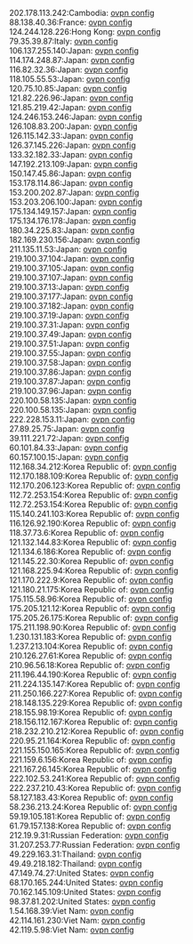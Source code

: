 202.178.113.242:Cambodia: [ovpn config](vpn/202_178_113_242.ovpn)  
88.138.40.36:France: [ovpn config](vpn/88_138_40_36.ovpn)  
124.244.128.226:Hong Kong: [ovpn config](vpn/124_244_128_226.ovpn)  
79.35.39.87:Italy: [ovpn config](vpn/79_35_39_87.ovpn)  
106.137.255.140:Japan: [ovpn config](vpn/106_137_255_140.ovpn)  
114.174.248.87:Japan: [ovpn config](vpn/114_174_248_87.ovpn)  
116.82.32.36:Japan: [ovpn config](vpn/116_82_32_36.ovpn)  
118.105.55.53:Japan: [ovpn config](vpn/118_105_55_53.ovpn)  
120.75.10.85:Japan: [ovpn config](vpn/120_75_10_85.ovpn)  
121.82.226.96:Japan: [ovpn config](vpn/121_82_226_96.ovpn)  
121.85.219.42:Japan: [ovpn config](vpn/121_85_219_42.ovpn)  
124.246.153.246:Japan: [ovpn config](vpn/124_246_153_246.ovpn)  
126.108.83.200:Japan: [ovpn config](vpn/126_108_83_200.ovpn)  
126.115.142.33:Japan: [ovpn config](vpn/126_115_142_33.ovpn)  
126.37.145.226:Japan: [ovpn config](vpn/126_37_145_226.ovpn)  
133.32.182.33:Japan: [ovpn config](vpn/133_32_182_33.ovpn)  
147.192.213.109:Japan: [ovpn config](vpn/147_192_213_109.ovpn)  
150.147.45.86:Japan: [ovpn config](vpn/150_147_45_86.ovpn)  
153.178.114.86:Japan: [ovpn config](vpn/153_178_114_86.ovpn)  
153.200.202.87:Japan: [ovpn config](vpn/153_200_202_87.ovpn)  
153.203.206.100:Japan: [ovpn config](vpn/153_203_206_100.ovpn)  
175.134.149.157:Japan: [ovpn config](vpn/175_134_149_157.ovpn)  
175.134.176.178:Japan: [ovpn config](vpn/175_134_176_178.ovpn)  
180.34.225.83:Japan: [ovpn config](vpn/180_34_225_83.ovpn)  
182.169.230.156:Japan: [ovpn config](vpn/182_169_230_156.ovpn)  
211.135.11.53:Japan: [ovpn config](vpn/211_135_11_53.ovpn)  
219.100.37.104:Japan: [ovpn config](vpn/219_100_37_104.ovpn)  
219.100.37.105:Japan: [ovpn config](vpn/219_100_37_105.ovpn)  
219.100.37.107:Japan: [ovpn config](vpn/219_100_37_107.ovpn)  
219.100.37.13:Japan: [ovpn config](vpn/219_100_37_13.ovpn)  
219.100.37.177:Japan: [ovpn config](vpn/219_100_37_177.ovpn)  
219.100.37.182:Japan: [ovpn config](vpn/219_100_37_182.ovpn)  
219.100.37.19:Japan: [ovpn config](vpn/219_100_37_19.ovpn)  
219.100.37.31:Japan: [ovpn config](vpn/219_100_37_31.ovpn)  
219.100.37.49:Japan: [ovpn config](vpn/219_100_37_49.ovpn)  
219.100.37.51:Japan: [ovpn config](vpn/219_100_37_51.ovpn)  
219.100.37.55:Japan: [ovpn config](vpn/219_100_37_55.ovpn)  
219.100.37.58:Japan: [ovpn config](vpn/219_100_37_58.ovpn)  
219.100.37.86:Japan: [ovpn config](vpn/219_100_37_86.ovpn)  
219.100.37.87:Japan: [ovpn config](vpn/219_100_37_87.ovpn)  
219.100.37.96:Japan: [ovpn config](vpn/219_100_37_96.ovpn)  
220.100.58.135:Japan: [ovpn config](vpn/220_100_58_135.ovpn)  
220.100.58.135:Japan: [ovpn config](vpn/220_100_58_135.ovpn)  
222.228.153.11:Japan: [ovpn config](vpn/222_228_153_11.ovpn)  
27.89.25.75:Japan: [ovpn config](vpn/27_89_25_75.ovpn)  
39.111.221.72:Japan: [ovpn config](vpn/39_111_221_72.ovpn)  
60.101.84.33:Japan: [ovpn config](vpn/60_101_84_33.ovpn)  
60.157.100.15:Japan: [ovpn config](vpn/60_157_100_15.ovpn)  
112.168.34.212:Korea Republic of: [ovpn config](vpn/112_168_34_212.ovpn)  
112.170.188.109:Korea Republic of: [ovpn config](vpn/112_170_188_109.ovpn)  
112.170.206.123:Korea Republic of: [ovpn config](vpn/112_170_206_123.ovpn)  
112.72.253.154:Korea Republic of: [ovpn config](vpn/112_72_253_154.ovpn)  
112.72.253.154:Korea Republic of: [ovpn config](vpn/112_72_253_154.ovpn)  
115.140.241.103:Korea Republic of: [ovpn config](vpn/115_140_241_103.ovpn)  
116.126.92.190:Korea Republic of: [ovpn config](vpn/116_126_92_190.ovpn)  
118.37.73.6:Korea Republic of: [ovpn config](vpn/118_37_73_6.ovpn)  
121.132.144.83:Korea Republic of: [ovpn config](vpn/121_132_144_83.ovpn)  
121.134.6.186:Korea Republic of: [ovpn config](vpn/121_134_6_186.ovpn)  
121.145.22.30:Korea Republic of: [ovpn config](vpn/121_145_22_30.ovpn)  
121.168.225.94:Korea Republic of: [ovpn config](vpn/121_168_225_94.ovpn)  
121.170.222.9:Korea Republic of: [ovpn config](vpn/121_170_222_9.ovpn)  
121.180.21.175:Korea Republic of: [ovpn config](vpn/121_180_21_175.ovpn)  
175.115.58.96:Korea Republic of: [ovpn config](vpn/175_115_58_96.ovpn)  
175.205.121.12:Korea Republic of: [ovpn config](vpn/175_205_121_12.ovpn)  
175.205.26.175:Korea Republic of: [ovpn config](vpn/175_205_26_175.ovpn)  
175.211.198.90:Korea Republic of: [ovpn config](vpn/175_211_198_90.ovpn)  
1.230.131.183:Korea Republic of: [ovpn config](vpn/1_230_131_183.ovpn)  
1.237.213.104:Korea Republic of: [ovpn config](vpn/1_237_213_104.ovpn)  
210.126.27.61:Korea Republic of: [ovpn config](vpn/210_126_27_61.ovpn)  
210.96.56.18:Korea Republic of: [ovpn config](vpn/210_96_56_18.ovpn)  
211.196.44.190:Korea Republic of: [ovpn config](vpn/211_196_44_190.ovpn)  
211.224.135.147:Korea Republic of: [ovpn config](vpn/211_224_135_147.ovpn)  
211.250.166.227:Korea Republic of: [ovpn config](vpn/211_250_166_227.ovpn)  
218.148.135.229:Korea Republic of: [ovpn config](vpn/218_148_135_229.ovpn)  
218.155.98.19:Korea Republic of: [ovpn config](vpn/218_155_98_19.ovpn)  
218.156.112.167:Korea Republic of: [ovpn config](vpn/218_156_112_167.ovpn)  
218.232.210.212:Korea Republic of: [ovpn config](vpn/218_232_210_212.ovpn)  
220.95.21.164:Korea Republic of: [ovpn config](vpn/220_95_21_164.ovpn)  
221.155.150.165:Korea Republic of: [ovpn config](vpn/221_155_150_165.ovpn)  
221.159.6.156:Korea Republic of: [ovpn config](vpn/221_159_6_156.ovpn)  
221.167.26.145:Korea Republic of: [ovpn config](vpn/221_167_26_145.ovpn)  
222.102.53.241:Korea Republic of: [ovpn config](vpn/222_102_53_241.ovpn)  
222.237.210.43:Korea Republic of: [ovpn config](vpn/222_237_210_43.ovpn)  
58.127.183.43:Korea Republic of: [ovpn config](vpn/58_127_183_43.ovpn)  
58.236.213.24:Korea Republic of: [ovpn config](vpn/58_236_213_24.ovpn)  
59.19.105.181:Korea Republic of: [ovpn config](vpn/59_19_105_181.ovpn)  
61.79.157.138:Korea Republic of: [ovpn config](vpn/61_79_157_138.ovpn)  
212.19.9.31:Russian Federation: [ovpn config](vpn/212_19_9_31.ovpn)  
31.207.253.77:Russian Federation: [ovpn config](vpn/31_207_253_77.ovpn)  
49.229.163.31:Thailand: [ovpn config](vpn/49_229_163_31.ovpn)  
49.49.218.182:Thailand: [ovpn config](vpn/49_49_218_182.ovpn)  
47.149.74.27:United States: [ovpn config](vpn/47_149_74_27.ovpn)  
68.170.165.244:United States: [ovpn config](vpn/68_170_165_244.ovpn)  
70.162.145.109:United States: [ovpn config](vpn/70_162_145_109.ovpn)  
98.37.81.202:United States: [ovpn config](vpn/98_37_81_202.ovpn)  
1.54.168.39:Viet Nam: [ovpn config](vpn/1_54_168_39.ovpn)  
42.114.161.230:Viet Nam: [ovpn config](vpn/42_114_161_230.ovpn)  
42.119.5.98:Viet Nam: [ovpn config](vpn/42_119_5_98.ovpn)  
